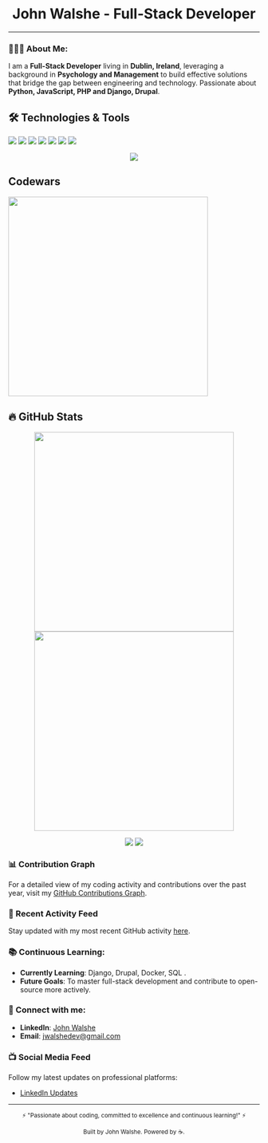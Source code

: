 <h1 align="center">John Walshe - Full-Stack Developer</h1>
 
---

### 👨🏻‍💻 About Me:
I am a **Full-Stack Developer** living in **Dublin, Ireland**, leveraging a background in **Psychology and Management** to build effective solutions that bridge the gap between engineering and technology. Passionate about **Python, JavaScript, PHP and Django, Drupal**.

## 🛠 Technologies & Tools
![](https://img.shields.io/badge/OS-Linux-informational?style=flat-square&logo=linux&logoColor=white&color=2bbc8a)
![](https://img.shields.io/badge/Code-Django-informational?style=flat-square&logo=django&logoColor=white&color=092E20)
![](https://img.shields.io/badge/Code-Python-informational?style=flat-square&logo=python&color=3776AB)
![](https://img.shields.io/badge/Code-React-informational?style=flat-square&logo=react&logoColor=61DAFB)
![](https://img.shields.io/badge/Tools-Docker-informational?style=flat-square&logo=docker&logoColor=white&color=2496ED)
![](https://img.shields.io/badge/Tools-Git-informational?style=flat-square&logo=git&logoColor=white&color=F05032)
![](https://img.shields.io/badge/Editor-VSCode-informational?style=flat-square&logo=visual-studio-code&logoColor=white&color=007ACC)



<p align="center">
  <img src="https://github-profile-trophy.vercel.app/?username=JesseRoss001&theme=algolia&column=3&margin-w=15&margin-h=15">
</p>

## Codewars
  <img src="https://www.codewars.com/users/jdizzydizzle/badges/large" width="400">


## 🔥 GitHub Stats
<p align="center">
  <img src="https://github-readme-stats.vercel.app/api?username=JWalshe86&show_icons=true&theme=algolia" width="400">
  <img src="https://github-readme-streak-stats.herokuapp.com/?user=JWalshe86&theme=algolia" width="400">
</p>

<p align="center">
  <img src="https://img.shields.io/badge/Dynamic-Badge-red?style=for-the-badge&labelColor=black&logo=appveyor&logoColor=white">
  <img src="https://img.shields.io/badge/Unique-Skill Set-critical?style=for-the-badge&logo=sketch&logoColor=violet">
</p> 

### 📊 Contribution Graph
For a detailed view of my coding activity and contributions over the past year, visit my [GitHub Contributions Graph](https://github.com/users/JWalshe86/contributions).

### 🔄 Recent Activity Feed
Stay updated with my most recent GitHub activity [here](https://github.com/JWalshe86).

### 📚 Continuous Learning:
- **Currently Learning**: Django, Drupal, Docker, SQL .
- **Future Goals**: To master full-stack development and contribute to open-source more actively.

### 🤝 Connect with me:
- **LinkedIn**: [John Walshe](https://www.linkedin.com/in/john-walshe86)
- **Email**: [jwalshedev@gmail.com](mailto:jwalshedev@gmail.com)

### 📺 Social Media Feed
Follow my latest updates on professional platforms:
- [LinkedIn Updates](https://www.linkedin.com/in/john-walshe86)
---

<p align="center">
  <sub>⚡ "Passionate about coding, committed to excellence and continuous learning!" ⚡</sub>
</p>
<p align="center">
  <sub>Built by John Walshe. Powered by ☕.</sub>
</p>
